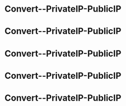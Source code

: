 # Convert--PrivateIP-PublicIP
# Convert--PrivateIP-PublicIP
# Convert--PrivateIP-PublicIP
# Convert--PrivateIP-PublicIP
# Convert--PrivateIP-PublicIP
